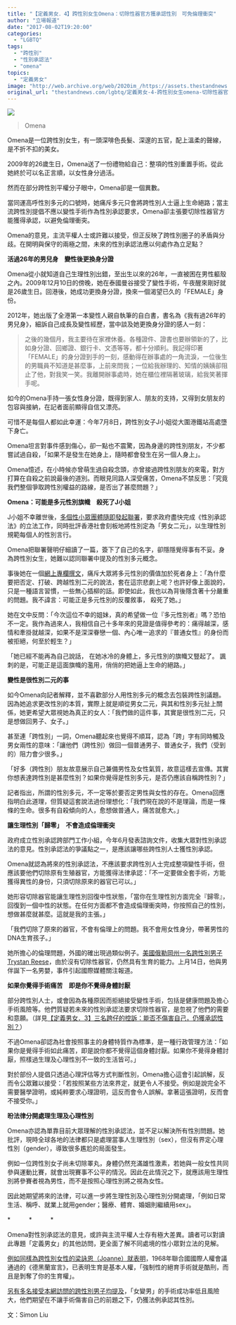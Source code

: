 ```yaml
---
title: "【定義男女．4】跨性別女生Omena：切除性器官方獲承認性別　可免倫理衝突"
author: "立場報道"
date: "2017-08-02T19:20:00"
categories:
  - "LGBTQ"
tags:
  - "跨性別"
  - "性別承認法"
  - "omena"
topics:
  - "定義男女"
image: "http://web.archive.org/web/2020im_/https://assets.thestandnews.com/media/photos/omena_Zrt4C.png"
original_url: "thestandnews.com/lgbtq/定義男女-4-跨性別女生omena-切除性器官方獲承認性別-可免倫理衝突"
---
```

![](http://web.archive.org/web/2020im_/https://assets.thestandnews.com/media/photos/omena_Zrt4C.png)
> Omena

Omena是一位跨性別女生，有一頭深啡色長髮、深邃的五官，配上溫柔的聲線，是不折不扣的美女。

2009年的26歲生日，Omena送了一份禮物給自己：整項的性別重置手術。從此她終於可以名正言順，以女性身分過活。

然而在部分跨性別平權分子眼中，Omena卻是一個異數。

當同運高呼性別多元的口號時，她痛斥多元只會將跨性別人士逼上生命絕路；當主流跨性別提倡不應以變性手術作為性別承認要求，Omena卻主張要切除性器官方能獲得承認，以避免倫理衝突。

Omena的意見，主流平權人士或許難以接受，但正反映了跨性別圈子的矛盾與分歧。在開明與保守的兩極之間，未來的性別承認法應以何處作為立足點？

**活過26年的男兒身　變性後更換身分證**

Omena從小就知道自己生理性別出錯，至出生以來的26年，一直被困在男性軀殼之內。2009年12月10日的傍晚，她在泰國曼谷接受了變性手術，午夜醒來剛好就是26歲生日。回港後，她成功更換身分證，換來一個渴望已久的「FEMALE」身份。

2012年，她出版了全港第一本變性人親自執筆的自白書，書名為《我有過26年的男兒身》，細訴自己成長及變性經歷，當中談及她更換身分證的感人一刻：

> 之後的幾個月，我主要待在家裡休養。各種證件、證書也要辦領新的了，比如身分證、回鄉證、銀行卡、文憑等等，都十分順利。我記得印著「FEMALE」的身分證到手的一刻，感動得在辦事處的一角流淚，一位後生的男職員不知道是甚麼事，上前來問我；一位給我辦理的、知情的姨姨卻阻止了他，對我笑一笑。我離開辦事處時，她在櫃位裡隔著玻璃，給我笑著揮手呢。

如今的Omena手持一張女性身分證，既得到家人、朋友的支持，又得到女朋友的包容與接納，在記者面前顯得自信又漂亮。

可惜不是每個人都如此幸運：今年7月8日，跨性別女子J小姐從大圍港鐵站高處墮下身亡。

Omena坦言對事件感到傷心，卻一點也不震驚，因為身邊的跨性別朋友，不少都嘗試過自殺，「如果不是發生在她身上，隨時都會發生在另一個人身上」。

Omena憶述，在小時候亦曾萌生過自殺念頭，亦曾接過跨性別朋友的來電，對方打算在自殺之前說最後的道別。而眼見同路人深受痛苦，Omena不禁反思：「究竟我們整個爭取跨性別權益的路線，是否出了甚麼問題？」

**Omena：可能是多元性別旗幟　殺死了J小姐**

J小姐不幸離世後，[多個性小眾團體隨即發起聯署](../../lgbtq/%E8%B7%A8%E6%80%A7%E5%88%A5%E5%A5%B3%E5%AD%90%E8%87%AA%E6%AE%BA-%E6%80%A7%E5%B0%8F%E7%9C%BE%E8%81%AF%E7%BD%B2%E4%BF%83%E6%94%BF%E5%BA%9C%E7%AB%8B%E6%80%A7%E5%88%A5%E6%89%BF%E8%AA%8D%E6%B3%95-%E7%B1%B2%E5%82%B3%E5%AA%92%E5%B0%8A%E9%87%8D%E6%80%A7%E5%88%A5%E8%AA%8D%E5%90%8C/)，要求政府盡快完成《性別承認法》的立法工作，同時批評香港社會刻板地將性別定為「男女二元」，以生理性別規範每個人的性別言行。

Omena把聯署聲明仔細讀了一篇，簽下了自己的名字，卻隱隱覺得事有不妥。身為跨性別女生，她難以認同聯署中提及的性別多元概念。

事後她在一個[網上專欄撰文](http://web.archive.org/web/20210917120119/http://linepost.hk/?uid=17909.0.0.0)，痛斥大眾將多元性別的價值加於死者身上：「為什麼要把否定、打破、跨越性別二元的說法，套在這宗悲劇上呢？也許好像上面說的，只是一種語言習慣，一些無心插柳的話。即使如此，我也以為背後隱含著十分嚴重的問題。我不諱言：可能正是多元性別的反覆敘事， 殺死了她。」

她在文中反問：「今次這位不幸的姐妹，真的希望做一位『多元性別者』嗎？恐怕不一定。我作為過來人，我相信自己十多年來的見證是值得參考的：痛得越深，感情和牽掛就越深，如果不是深深眷戀一個、內心唯一追求的『普通女性』的身份而被拒絕，何至於輕生？」

「她已經不能再為自己說話， 在她冰冷的身體上，多元性別的旗幟又豎起了。 諷刺的是，可能正是這面旗幟的濫用，俏俏的把她逼上生命的絕路。」

**變性是很性別二元的事**

如今Omena向記者解釋，並不喜歡部分人用性別多元的概念去包裝跨性別議題。因為她追求更改性別的本質，實際上就是順從男女二元，與其和性別多元扯上關係，她更希望大眾視她為真正的女人：「我們做的這件事，其實是很性別二元，只是想做回男子、女子。」

甚至連「跨性別」一詞，Omena聽起來也覺得不順耳，認為「跨」字有同時觸及男女兩性的意味：「讓他們（跨性別）做回一個普通男子、普通女子，我們（受到的）阻力會少很多。」

「好多（跨性別）朋友故意展示自己兼備男性及女性氣質，故意這樣去宣傳。其實你想表達跨性別是甚麼性別？如果你覺得是性別多元，是否仍應該自稱跨性別？」

記者指出，所謂的性別多元，不一定等於要否定男性與女性的存在。Omena回應指明白此道理，但質疑這套說法過份理想化：「我們現在說的不是理論，而是一條條的生命。很多有自殺傾向的人，愈想做普通人，痛苦就愈大。」

**讓生理性別「歸零」　不會造成倫理衝突**

政府成立性別承認跨部門工作小組，今年6月發表諮詢文件，收集大眾對性別承認法的意見。性別承認法的爭議點之一，是應該讓哪些跨性別人士獲性別承認。

Omena就認為將來的性別承認法，不應該要求跨性別人士完成整項變性手術，但應該要他們切除原有生殖器官，方能獲得法律承認：「不一定要做全套手術，方能獲得異性的身份，只須切除原來的器官已可以。」

她形容切除器官能讓生理性別回復中性狀態，「當你在生理性別方面完全『歸零』，回復到一個中性的狀態。在任何方面都不會造成倫理衝突時，你按照自己的性別，想做甚麼就甚麼。這就是我的主張。」

「我們切除了原來的器官，不會有倫理上的問題。我不會用女性身分，帶著男性的DNA生育孩子。」

她所擔心的倫理問題，外國的確出現過類似例子。[美國俄勒岡州一名跨性別男子Trystan Reese](http://web.archive.org/web/20210917120119/http://edition.cnn.com/2017/07/31/health/trans-man-pregnancy-dad-trnd/index.html)，由於沒有切除性器官，仍然具有生育的能力。上月14日，他與男伴誕下一名男嬰，事件引起國際媒體關注報道。

**如果你覺得手術痛苦　即是你不覺得身體討厭**

部分跨性別人士，或會因為各種原因而拒絕接受變性手術，包括是健康問題及擔心手術風險等。他們質疑若未來的性別承認法要求切除性器官，是忽視了他們的需要和意願。（詳見[【定義男女．3】三名跨仔的控訴：能否不傷害自己，仍獲承認性別？](../../lgbtq/%E5%AE%9A%E7%BE%A9%E7%94%B7%E5%A5%B3-3-%E4%B8%89%E5%90%8D%E8%B7%A8%E4%BB%94%E7%9A%84%E6%8E%A7%E8%A8%B4-%E8%83%BD%E5%90%A6%E4%B8%8D%E5%82%B7%E5%AE%B3%E8%87%AA%E5%B7%B1-%E4%BB%8D%E7%8D%B2%E6%89%BF%E8%AA%8D%E6%80%A7%E5%88%A5/)）

不過Omena卻認為社會按照事主的身體特質作為標準，是一種行政管理方法：「如果你是覺得手術如此痛苦，即是說你都不覺得這個身體討厭。如果你不覺得身體討厭，照樣過生理及心理性別不一致的生活皆可。」

對於部份人提倡只透過心理評估等方式判斷性別，Omena擔心這會引起誤解，反而令公眾難以接受：「若按照某些方法來界定，就更令人不接受。例如是說完全不需要醫學證明，或純粹要求心理證明，這反而會令人誤解。拿著這張證明，反而會不接受你。」

**昐法律分開處理生理及心理性別**

Omena亦認為單靠目前大眾理解的性別承認法，並不足以解決所有性別問題。她批評，現時全球各地的法律都只是處理當事人生理性別（sex），但沒有界定心理性別（gender），導致很多尷尬的局面發生。

例如一位跨性別女子尚未切除睪丸，身體仍然充滿雄性激素，若她與一般女性共同參與運動比賽，就會出現賽事不公平的情況。因此在此情況之下，就應該用生理性別將參賽者視為男性，而不是按照心理性別將之視為女性。

因此她期望將來的法律，可以進一步將生理性別及心理性別分開處理，「例如日常生活、稱呼、就業上就用gender；醫療、體育、婚姻則繼續用sex」。

\*　　　\*　　　\*

Omena對性別承認法的意見，或許與主流平權人士存有極大差異。讀者可以對讀此專題「定義男女」的其他訪問，更全面了解不同處境的性小眾對立法的見解。

[例如同樣為跨性別女性的梁詠恩（Joanne）就表明](../../lgbtq/%E5%AE%9A%E7%BE%A9%E7%94%B7%E5%A5%B3-2-%E5%BE%9E%E5%85%A9%E5%90%8D%E5%8F%8B%E4%BA%BA%E7%9A%84%E6%AD%BB%E4%BA%A1%E6%95%85%E4%BA%8B%E8%AA%AA%E8%B5%B7-%E6%A2%81%E8%A9%A0%E6%81%A9-%E4%B8%8D%E6%87%89%E4%BB%A5%E6%89%8B%E8%A1%93%E4%BD%9C%E7%82%BA%E6%80%A7%E5%88%A5%E6%89%BF%E8%AA%8D%E7%9A%84%E5%85%88%E6%B1%BA%E6%A2%9D%E4%BB%B6/)，1968年聯合國國際人權會議通過的《德黑蘭宣言》，已表明生育是基本人權，「強制性的絕育手術就是酷刑，而且是剝奪了你的生育權」。

[另有多名接受本網訪問的跨性別男子均提及](../../lgbtq/%E5%AE%9A%E7%BE%A9%E7%94%B7%E5%A5%B3-3-%E4%B8%89%E5%90%8D%E8%B7%A8%E4%BB%94%E7%9A%84%E6%8E%A7%E8%A8%B4-%E8%83%BD%E5%90%A6%E4%B8%8D%E5%82%B7%E5%AE%B3%E8%87%AA%E5%B7%B1-%E4%BB%8D%E7%8D%B2%E6%89%BF%E8%AA%8D%E6%80%A7%E5%88%A5/)，「女變男」的手術成功率低且風險大，他們期望在不讓手術傷害自己的前題之下，仍獲法例承認其性別。

文：Simon Liu
